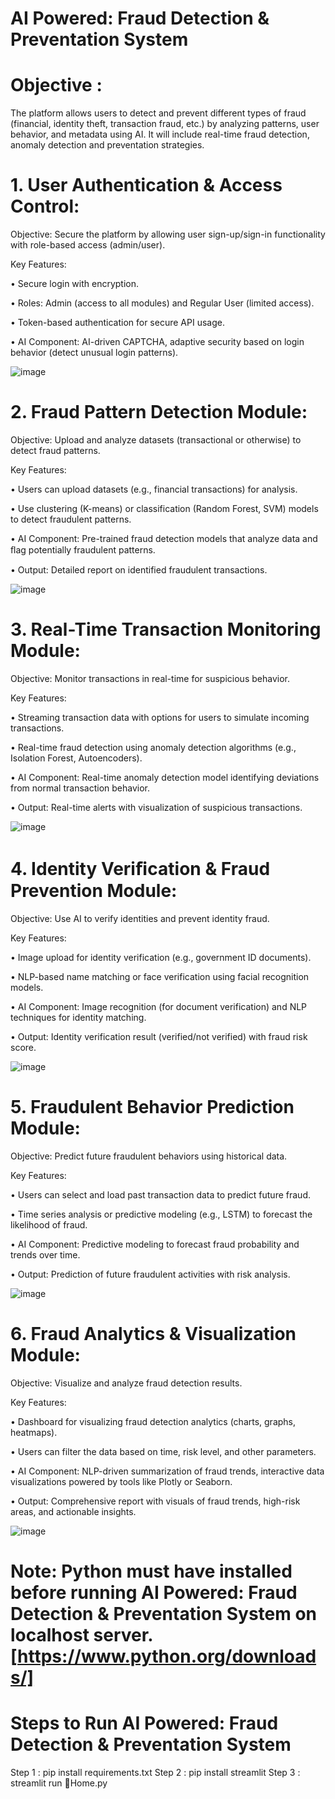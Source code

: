 # AI Powered: Fraud Detection & Preventation System

# Objective :
The platform allows users to detect and prevent different types of fraud (financial, identity theft, transaction fraud, etc.) by analyzing patterns, user behavior, and metadata using AI. It will include real-time fraud detection, anomaly detection and preventation strategies.

# 1.	User Authentication & Access Control:

Objective: Secure the platform by allowing user sign-up/sign-in functionality with role-based access (admin/user).

Key Features:

•	Secure login with encryption.

•	Roles: Admin (access to all modules) and Regular User (limited access).

•	Token-based authentication for secure API usage.

•	AI Component: AI-driven CAPTCHA, adaptive security based on login behavior (detect unusual login patterns).

![image](https://github.com/user-attachments/assets/28cca45b-02b3-4d5e-8c5a-0737e34dc337)


# 2. Fraud Pattern Detection Module:

Objective: Upload and analyze datasets (transactional or otherwise) to detect fraud patterns.

Key Features:

•	Users can upload datasets (e.g., financial transactions) for analysis.

•	Use clustering (K-means) or classification (Random Forest, SVM) models to detect fraudulent patterns.

•	AI Component: Pre-trained fraud detection models that analyze data and ﬂag potentially fraudulent patterns.

•	Output: Detailed report on identified fraudulent transactions.

![image](https://github.com/user-attachments/assets/a0b485c1-f03c-47d0-9c8c-f39c02d8c1c7)


# 3.	Real-Time Transaction Monitoring Module:

Objective: Monitor transactions in real-time for suspicious behavior.

Key Features:

•	Streaming transaction data with options for users to simulate incoming transactions.

•	Real-time fraud detection using anomaly detection algorithms (e.g., Isolation Forest, Autoencoders).

•	AI Component: Real-time anomaly detection model identifying deviations from normal transaction behavior.

•	Output: Real-time alerts with visualization of suspicious transactions.

![image](https://github.com/user-attachments/assets/2260e26b-5cee-418e-9284-9b86a0efa4f6)



# 4.	Identity Veriﬁcation & Fraud Prevention Module:

Objective: Use AI to verify identities and prevent identity fraud.

Key Features:

•	Image upload for identity verification (e.g., government ID documents).

•	NLP-based name matching or face verification using facial recognition models.

•	AI Component: Image recognition (for document verification) and NLP techniques for identity matching.

•	Output: Identity verification result (verified/not verified) with fraud risk score.

![image](https://github.com/user-attachments/assets/83c2b969-dc49-4c66-9c33-bdbca246bdd1)


# 5.	Fraudulent Behavior Prediction Module:

Objective: Predict future fraudulent behaviors using historical data.

Key Features:

•	Users can select and load past transaction data to predict future fraud.

•	Time series analysis or predictive modeling (e.g., LSTM) to forecast the likelihood of fraud.

•	AI Component: Predictive modeling to forecast fraud probability and trends over time.

•	Output: Prediction of future fraudulent activities with risk analysis.

![image](https://github.com/user-attachments/assets/78804361-b0a2-439f-b257-6d32bd7d20d6)


# 6.	Fraud Analytics & Visualization Module:

Objective: Visualize and analyze fraud detection results.

Key Features:

•	Dashboard for visualizing fraud detection analytics (charts, graphs, heatmaps).

•	Users can filter the data based on time, risk level, and other parameters.

•	AI Component: NLP-driven summarization of fraud trends, interactive data visualizations powered by tools like Plotly or Seaborn.

•	Output: Comprehensive report with visuals of fraud trends, high-risk areas, and actionable insights.

![image](https://github.com/user-attachments/assets/df894b51-66b1-4ce2-9d36-29059f24f2a4)

# Note: Python must have installed before running AI Powered: Fraud Detection & Preventation System on localhost server. [https://www.python.org/downloads/]

# Steps to Run AI Powered: Fraud Detection & Preventation System 
Step 1 : pip install requirements.txt
Step 2 : pip install streamlit
Step 3 : streamlit run 🏡Home.py
